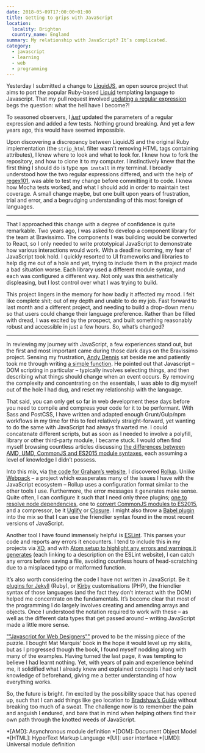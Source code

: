 ```yaml
---
date: 2018-05-09T17:00:00+01:00
title: Getting to grips with JavaScript
location:
  locality: Brighton
  country_name: England
summary: My relationship with JavaScript? It’s complicated.
category:
  - javascript
  - learning
  - web
  - programming
---
```


Yesterday I submitted a change to [LiquidJS][1], an open source project that aims to port the popular Ruby-based [Liquid][2] templating language to Javascript. That my pull request involved [updating a regular expression][3] begs the question: what the hell have I become?!

To seasoned observers, I [_just_][4] updated the parameters of a regular expression and added a few tests. Nothing ground breaking. And yet a few years ago, this would have seemed impossible.

Upon discovering a discrepancy between LiquidJS and the original Ruby implementation (the `strip_html` filter wasn’t removing HTML tags containing attributes), I knew where to look and what to look for. I knew how to fork the repository, and how to clone it to my computer. I instinctively knew that the first thing I should do is type `npm install` in my terminal. I broadly understood how the two regular expressions differed, and with the help of [regex101][5], was able to test my change before committing it to code. I knew how Mocha tests worked, and what I should add in order to maintain test coverage. A small change maybe, but one built upon years of frustration, trial and error, and a begrudging understanding of this most foreign of languages.

---

That I approached this change with a degree of confidence is quite remarkable. Two years ago, I was asked to develop a component library for the team at Bravissimo. The components I was building would be converted to React, so I only needed to write prototypical JavaScript to demonstrate how various interactions would work. With a deadline looming, my fear of JavaScript took hold. I quickly resorted to UI frameworks and libraries to help dig me out of a hole and yet, trying to include them in the project made a bad situation worse. Each library used a different module syntax, and each was configured a different way. Not only was this aesthetically displeasing, but I lost control over what I was trying to build.

This project lingers in the memory for how badly it affected my mood. I felt like complete shit; out of my depth and unable to do my job. Fast forward to last month and a different project, and needing to build a drop-down menu so that users could change their language preference. Rather than be filled with dread, I was excited by the prospect, and built something reasonably robust and accessible in just a few hours. So, what’s changed?

---

In reviewing my journey with JavaScript, a few experiences stand out, but the first and most important came during those dark days on the Bravissimo project. Sensing my frustration, [Andy Dennis][6] sat beside me and patiently took me through writing [a simple function][7]. He pointed out that Javascript – DOM scripting in particular – typically involves selecting things, and then describing what things should change when an event occurs. By removing the complexity and concentrating on the essentials, I was able to dig myself out of the hole I had dug, and reset my relationship with the language.

That said, you can only get so far in web development these days before you need to compile and compress your code for it to be performant. With Sass and PostCSS, I have written and adapted enough Grunt/Gulp/npm workflows in my time for this to feel relatively straight-forward, yet wanting to do the same with JavaScript had always thwarted me. I could concatenate different scripts, but as soon as I needed to involve a polyfill, library or other third-party module, I became stuck. I would often find myself browsing countless articles discussing [the differences between AMD, UMD, CommonJS and ES2015 module syntaxes][8], each assuming a level of knowledge I didn’t possess.

Into this mix, via [the code for Graham’s website][9], I discovered [Rollup][10]. Unlike [Webpack][11] – a project which exasperates many of the issues I have with the JavaScript ecosystem – Rollup uses a configuration format similar to the other tools I use. Furthermore, the error messages it generates make sense. Quite often, I can configure it such that I need only three plugins; [one to resolve node dependencies][12], one to [convert CommonJS modules to ES2015][13], and a compressor, be it [Uglify][14] or [Closure][15]. I might also throw a [Babel plugin][16] into the mix so that I can use the friendlier syntax found in the most recent versions of JavaScript.

Another tool I have found immensely helpful is [ESLint][17]. This parses your code and reports any errors it encounters. I tend to include this in my projects via [XO][18], and with [Atom setup to highlight any errors and warnings it generates][19] (each linking to a description on the ESLint website), I can catch any errors before saving a file, avoiding countless hours of head-scratching due to a misplaced typo or malformed function.

It’s also worth considering the code I have not written in JavaScript. Be it [plugins for Jekyll][20] (Ruby), or [Kirby][21] customisations (PHP), the friendlier syntax of those languages (and the fact they don’t interact with the DOM) helped me concentrate on the fundamentals. It’s become clear that most of the programming I do largely involves creating and amending arrays and objects. Once I understood the notation required to work with these – as well as the different data types that get passed around – writing JavaScript made a little more sense.

[""Javascript for Web Designers""][22] proved to be the missing piece of the puzzle. I bought Mat Marquis’ book in the hope it would level up my skills, but as I progressed though the book, I found myself nodding along with many of the examples. Having turned the last page, it was tempting to believe I had learnt nothing. Yet, with years of pain and experience behind me, it solidified what I already knew and explained concepts I had only tacit knowledge of beforehand, giving me a better understanding of how everything works.

So, the future is bright. I’m excited by the possibility space that has opened up, such that I can add things like geo location to [Bradshaw’s Guide][23] without breaking too much of a sweat. The challenge now is to remember the pain and anguish I endured, and bare that in mind when helping others find their own path through the knotted weeds of JavaScript.

[1]: https://github.com/harttle/liquidjs
[2]: https://github.com/shopify/liquid
[3]: https://github.com/harttle/liquidjs/pull/70
[4]: http://bradfrost.com/blog/post/just/
[5]: https://regex101.com
[6]: https://twitter.com/scruffymongrel
[7]: https://gist.github.com/paulrobertlloyd/d50e7728db960223d3e2b81c665a179d
[8]: https://addyosmani.com/writing-modular-js/
[9]: https://github.com/gablaxian/gablaxian.com
[10]: https://rollupjs.org
[11]: https://webpack.js.org
[12]: https://github.com/rollup/rollup-plugin-node-resolve
[13]: https://github.com/rollup/rollup-plugin-commonjs
[14]: https://github.com/TrySound/rollup-plugin-uglify
[15]: https://github.com/camelaissani/rollup-plugin-closure-compiler-js
[16]: https://github.com/rollup/rollup-plugin-babel
[17]: https://eslint.org
[18]: https://github.com/xojs/xo
[19]: https://github.com/xojs/atom-linter-xo
[20]: /2015/325/a1/jekyll_plugins/
[21]: https://getkirby.com
[22]: https://abookapart.com/products/javascript-for-web-designers
[23]: https://bradshaws.guide

*[AMD]: Asynchronous module definition
*[DOM]: Document Object Model
*[HTML]: HyperText Markup Language
*[UI]: user interface
*[UMD]: Universal module definition
